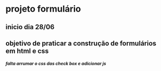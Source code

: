 # projeto formulário
## inicio dia 28/06
## objetivo de praticar a construção de formulários em html e css
##### falta arrumar o css das check box e adicionar js 
